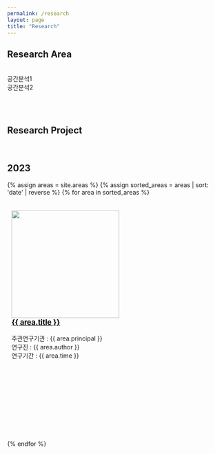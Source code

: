 ```yaml
---
permalink: /research
layout: page
title: "Research"
---
```


## Research Area
<br/>
공간분석1<br/>
공간분석2<br/>

<br/><br/>

## Research Project
<br/>

## 2023

{% assign areas = site.areas %} 
{% assign sorted_areas = areas | sort: 'date' | reverse %}
{% for area in sorted_areas %}

<div class="container" style="display: inline-block; width: 100%; margin: 20px 10px 20px 10px;">
    <div style= "width: 300px; height: 250px; float: left;"><a href="{{ area.permalink | relative_url }}"><img src="{{ site.url }}{{ site.baseurl }}/assets/img/{{ area.img }}" style= "height: 250px; width: 250px;"></a></div>
    <div style= "height: 250px; float: left;">
        <a href="{{ area.permalink | relative_url }}" style="color: black;"><span style="font-size:120%; font-weight:bolder;">{{ area.title }}</span></a><br/><br/>
        주관연구기관 : {{ area.principal }}<br/>
        연구진 : {{ area.author }}<br/>
        연구기간 : {{ area.time }}<br/>
    </div>
<!--     <strong><a href="{{ area.link.url }}">[link]</a></strong> -->
</div>

{% endfor %}

